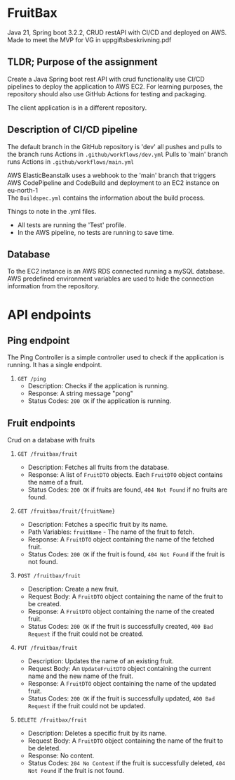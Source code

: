 # FruitBax
Java 21, Spring boot 3.2.2, CRUD restAPI with CI/CD and deployed on AWS.  
Made to meet the MVP for VG in uppgiftsbeskrivning.pdf

## TLDR; Purpose of the assignment
Create a Java Spring boot rest API with crud functionality use CI/CD pipelines to deploy the application to AWS EC2.
For learning purposes, the repository should also use GitHub Actions for testing and packaging.

The client application is in a different repository. 

## Description of CI/CD pipeline

The default branch in the GitHub repository is 'dev'
all pushes and pulls to the branch runs Actions in ```.github/workflows/dev.yml```
Pulls to 'main' branch runs Actions in ```.github/workflows/main.yml```

AWS ElasticBeanstalk uses a webhook to the 'main' branch
that triggers AWS CodePipeline and CodeBuild and deployment to an EC2 instance on eu-north-1  
The ```Buildspec.yml``` contains the information about the build process.

Things to note in the .yml files.   
- All tests are running the 'Test' profile.
- In the AWS pipeline, no tests are running to save time.


## Database
To the EC2 instance is an AWS RDS connected running a mySQL database.
AWS predefined environment variables are used to hide the connection information from the repository.

# API endpoints

## Ping endpoint

The Ping Controller is a simple controller used to check if the application is running. It has a single endpoint.

1. `GET /ping`
   - Description: Checks if the application is running.
   - Response: A string message "pong"
   - Status Codes: `200 OK` if the application is running.


## Fruit endpoints

Crud on a database with fruits

1. `GET /fruitbax/fruit`
    - Description: Fetches all fruits from the database.
    - Response: A list of `FruitDTO` objects. Each `FruitDTO` object contains the name of a fruit.
    - Status Codes: `200 OK` if fruits are found, `404 Not Found` if no fruits are found.

2. `GET /fruitbax/fruit/{fruitName}`
    - Description: Fetches a specific fruit by its name.
    - Path Variables: `fruitName` - The name of the fruit to fetch.
    - Response: A `FruitDTO` object containing the name of the fetched fruit.
    - Status Codes: `200 OK` if the fruit is found, `404 Not Found` if the fruit is not found.

3. `POST /fruitbax/fruit`
    - Description: Create a new fruit.
    - Request Body: A `FruitDTO` object containing the name of the fruit to be created.
    - Response: A `FruitDTO` object containing the name of the created fruit.
    - Status Codes: `200 OK` if the fruit is successfully created, `400 Bad Request` if the fruit could not be created.

4. `PUT /fruitbax/fruit`
    - Description: Updates the name of an existing fruit.
    - Request Body: An `UpdateFruitDTO` object containing the current name and the new name of the fruit.
    - Response: A `FruitDTO` object containing the name of the updated fruit.
    - Status Codes: `200 OK` if the fruit is successfully updated, `400 Bad Request` if the fruit could not be updated.

5. `DELETE /fruitbax/fruit`
    - Description: Deletes a specific fruit by its name.
    - Request Body: A `FruitDTO` object containing the name of the fruit to be deleted.
    - Response: No content.
    - Status Codes: `204 No Content` if the fruit is successfully deleted, `404 Not Found` if the fruit is not found.